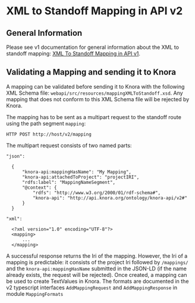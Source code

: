 <!---
Copyright © 2015-2021 the contributors (see Contributors.md).

This file is part of Knora.

Knora is free software: you can redistribute it and/or modify
it under the terms of the GNU Affero General Public License as published
by the Free Software Foundation, either version 3 of the License, or
(at your option) any later version.

Knora is distributed in the hope that it will be useful,
but WITHOUT ANY WARRANTY; without even the implied warranty of
MERCHANTABILITY or FITNESS FOR A PARTICULAR PURPOSE.  See the
GNU Affero General Public License for more details.

You should have received a copy of the GNU Affero General Public
License along with Knora.  If not, see <http://www.gnu.org/licenses/>.
-->

# XML to Standoff Mapping in API v2

## General Information

Please see v1 documentation for general information about the XML to standoff mapping: [XML To Standoff Mapping in API v1](../api-v1/xml-to-standoff-mapping.md).

## Validating a Mapping and sending it to Knora

A mapping can be validated before sending it to Knora with the following
XML Schema file: `webapi/src/resources/mappingXMLToStandoff.xsd`. Any
mapping that does not conform to this XML Schema file will be rejected
by Knora.

The mapping has to be sent as a multipart request to the standoff route
using the path segment `mapping`:

    HTTP POST http://host/v2/mapping

The multipart request consists of two named parts:

```
"json":

  {
      "knora-api:mappingHasName": "My Mapping",
      "knora-api:attachedToProject": "projectIRI",
      "rdfs:label": "MappingNameSegment",
      "@context": {
          "rdfs": "http://www.w3.org/2000/01/rdf-schema#",
          "knora-api": "http://api.knora.org/ontology/knora-api/v2#"
      }
  }

"xml":

  <?xml version="1.0" encoding="UTF-8"?>
  <mapping>
      ...
  </mapping>
```

A successful response returns the Iri of the mapping. However, the Iri
of a mapping is predictable: it consists of the project Iri followed by
`/mappings/` and the `knora-api:mappingHasName` submitted in the JSON-LD (if the name
already exists, the request will be rejected). Once created, a mapping
can be used to create TextValues in Knora. The formats are documented in
the v2 typescript interfaces `AddMappingRequest` and `AddMappingResponse`
in module `MappingFormats`

